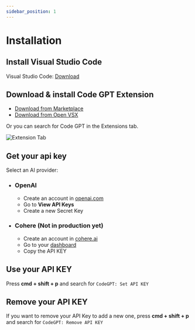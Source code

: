 ```yaml
---
sidebar_position: 1
---
```


# Installation

## Install Visual Studio Code
Visual Studio Code: [Download](https://code.visualstudio.com/download)

## Download & install Code GPT Extension
- [Download from Marketplace](https://marketplace.visualstudio.com/items?itemName=DanielSanMedium.dscodegpt)
- [Download from Open VSX](https://open-vsx.org/extension/DanielSanMedium/dscodegpt)

Or you can search for Code GPT in the Extensions tab.

![Extension Tab](https://user-images.githubusercontent.com/6216945/212494271-256734c6-6cab-4c12-bb8f-dae1ffa74b33.png)

## Get your api key
Select an AI provider:
- ### OpenAI
  - Create an account in [openai.com](https://openai.com/api/)
  - Go to **View API Keys**
  - Create a new Secret Key

- ### Cohere (Not in production yet)
  - Create an account in [cohere.ai](https://cohere.ai/)
  - Go to your [dashboard](https://dashboard.cohere.ai/)
  - Copy the API KEY

<!-- 
 - ### AI21 (Not in production yet)
  - Create an account in [AI21](https://www.ai21.com/)
  - Go to your
-->
## Use your API KEY

Press **cmd + shift + p** and search for `CodeGPT: Set API KEY`

## Remove your API KEY

If you want to remove your API Key to add a new one, press **cmd + shift + p** and search for `CodeGPT: Remove API KEY`
